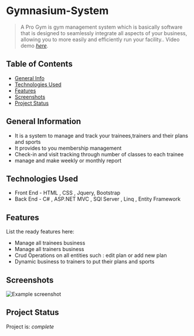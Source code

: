 # Gymnasium-System
> A Pro Gym is gym management system  which is basically software that is designed to seamlessly integrate all aspects of your business, allowing you to more easily and efficiently run your facility..
> Video demo [_here_](https://drive.google.com/file/d/1-S_tQF2ukU6UFf2bhzivEAkU_ZEhGxqR/view?usp=share_link).

## Table of Contents
* [General Info](#general-information)
* [Technologies Used](#technologies-used)
* [Features](#features)
* [Screenshots](#screenshots)
* [Project Status](#project-status)



## General Information
- It is a system to manage and track your trainees,trainers and their plans and sports
- It provides to you membership management
- Check-in and visit tracking through number of classes to each trainee
- manage and make weekly or monthly report



## Technologies Used
- Front End - HTML , CSS , Jquery, Bootstrap
- Back End -  C# , ASP.NET MVC , SQl Server , Linq , Entity Framework



## Features
List the ready features here:
- Manage all trainees business
- Manage all trainers business
- Crud Operations on all entities such : edit plan or add new plan 
- Dynamic business to trainers to put their plans and sports

## Screenshots
![Example screenshot](./img/screenshot(527).png)


## Project Status
Project is: _complete_ 
